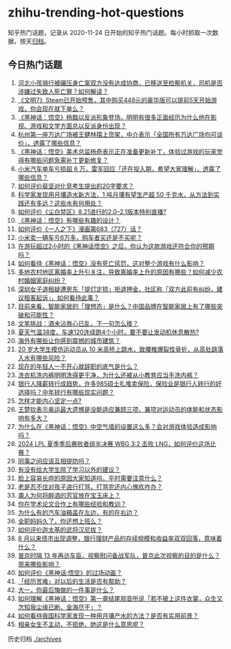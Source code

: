 # zhihu-trending-hot-questions

知乎热门话题，记录从 2020-11-24
日开始的知乎热门话题。每小时抓取一次数据，按天[归档](./archives)。

## 今日热门话题

<!-- BEGIN -->
<!-- 最后更新时间 Fri Aug 23 2024 04:00:33 GMT+0800 (China Standard Time) -->

1. [河北小孩骑行被碾压身亡案双方没有达成协商，已移送至检察机关，司机是否涉嫌过失致人死亡罪？如何解读？](https://www.zhihu.com/question/665009577)
1. [《文明7》Steam已开始预售，其中购买448元的豪华版可以提前5天开始游戏，你会现在就下单么？](https://www.zhihu.com/question/664992869)
1. [《黑神话：悟空》杨戬以反派形象登场，明明有很多正面经历为什么他在影视、游戏和文学方面总以反派身份出现？](https://www.zhihu.com/question/664893150)
1. [杭州第一座万达广场被王健林摆上货架，中介表示「全国所有万达广场均可谈价」，透露了哪些信息？](https://www.zhihu.com/question/665008147)
1. [《黑神话：悟空》美术总监杨奇表示正在准备更新补丁，体验过游戏的玩家觉得有哪些问题急需补丁更新修复？](https://www.zhihu.com/question/664938815)
1. [小米汽车单车亏损超 6 万，雷军回应「还在投入期，希望大家理解」，透露了哪些信息？](https://www.zhihu.com/question/664993525)
1. [如何评价裴坚对化竞考生提出的20字要求？](https://www.zhihu.com/question/664920826)
1. [科学家发现用月壤造水新方法，1 吨月壤有望生产超 50 千克水，从方法到实践还有多远？这些水有何用处？](https://www.zhihu.com/question/664993561)
1. [如何评价《尘白禁区》8.21进行的2.0–2.1版本特别直播?](https://www.zhihu.com/question/664973747)
1. [《黑神话：悟空》有哪些有趣的设计？](https://www.zhihu.com/question/664773976)
1. [如何评价《一人之下》漫画第683（727）话？](https://www.zhihu.com/question/665011292)
1. [小米卖一辆车亏6万多，购车者买还是不买呢？](https://www.zhihu.com/question/664980672)
1. [在游玩超过2小时的《黑神话悟空》之后，你认为这款游戏还符合你的预期吗？](https://www.zhihu.com/question/664989510)
1. [如何看待《黑神话：悟空》没有死亡惩罚，这对整个游戏有什么影响？](https://www.zhihu.com/question/664877628)
1. [多地农村地区离婚率上升引关注，导致离婚率上升的原因有哪些？如何减少农村婚姻家庭纠纷？](https://www.zhihu.com/question/664788777)
1. [深圳女子退租疑遭房东「提灯定损」拒退押金，社区称「双方此前有纠纷，建议租客起诉」，如何看待此事？](https://www.zhihu.com/question/664908939)
1. [目前来看，智能家居的「理想态」是什么？中国品牌在智能家居上有了哪些突破和可能性？](https://www.zhihu.com/question/663851174)
1. [文笔挑战：酒未沾唇心已乱，下一句怎么接？](https://www.zhihu.com/question/664306509)
1. [夏天气温38度，车速120连续跑4个小时，要不要让发动机休息散热?](https://www.zhihu.com/question/664151959)
1. [海外有哪些让你感到震撼的城市建筑？](https://www.zhihu.com/question/592475240)
1. [20 岁大学生模仿运动员从 10 米高桥上跳水，致腰椎爆裂性骨折，从高处跳落入水有哪些风险？](https://www.zhihu.com/question/664974621)
1. [现在的年轻人一不开心就辞职的底气是什么？](https://www.zhihu.com/question/664714965)
1. [洗衣机洗内裤明明洗得更干净，为什么还被从小教育应当手洗内裤？](https://www.zhihu.com/question/430301463)
1. [银行人降薪转行成趋势，许多985硕士扎堆卖保险，保险业是银行人转行的好选择吗？中年转行有哪些现实问题？](https://www.zhihu.com/question/664979159)
1. [怎样才能内心坚定一点?](https://www.zhihu.com/question/664828385)
1. [王楚钦表示奥运最大遗憾是没能适应兼顾三项，兼项对运动员的体能和状态影响有多大？](https://www.zhihu.com/question/664973996)
1. [为什么在《黑神话：悟空》中空气墙的设置这么多？会对游戏体验造成影响吗？](https://www.zhihu.com/question/664781007)
1. [2024 LPL 夏季季后赛败者组半决赛 WBG 3:2 击败 LNG，如何评价这场比赛？](https://www.zhihu.com/question/665004095)
1. [同事之间应该互相提防吗？](https://www.zhihu.com/question/663674505)
1. [有没有给大学生除了学习以外的建议？](https://www.zhihu.com/question/664198156)
1. [脸上容易长痘的原因大家知道吗，平时需要注意什么？](https://www.zhihu.com/question/664992680)
1. [老是忍不住对孩子进行打骂，打骂完还内心愧疚咋办？](https://www.zhihu.com/question/664828590)
1. [袭人为何将醉酒的芳官放在宝玉床上？](https://www.zhihu.com/question/48368259)
1. [你在学术论文合作上有哪些经验和教训？](https://www.zhihu.com/question/664827411)
1. [为什么有的汽车油箱盖在左边，有的在右边？](https://www.zhihu.com/question/24733917)
1. [全职妈妈久了，你还想上班么？](https://www.zhihu.com/question/491311735)
1. [如何评价迦太基的武将汉尼拔？](https://www.zhihu.com/question/24050507)
1. [8 月以来债市出现调整，银行理财产品的存续规模和收益率双双回落，意味着什么？](https://www.zhihu.com/question/664997856)
1. [普京时隔 13 年再访车臣，视察慰问备战军队，普京此次视察的目的是什么？带来哪些影响？](https://www.zhihu.com/question/664881747)
1. [如何评价《黑神话:悟空》的过场动画？](https://www.zhihu.com/question/664840476)
1. [「经历苦难」对以后的生活是否有帮助？](https://www.zhihu.com/question/664863738)
1. [大一，你最后悔做的一件事是什么？](https://www.zhihu.com/question/663855527)
1. [如何理解《黑神话：悟空》第一章结尾观音所说「若不披上这件衣裳，众生又怎知我尘缘已断、金海尽干」？](https://www.zhihu.com/question/664869379)
1. [如何看待我国科学家发现一种用月壤产水的方法？是否有实用前景？](https://www.zhihu.com/question/664987950)
1. [相亲女生不主动，不拒绝，她这是什么意思呢？](https://www.zhihu.com/question/664775119)

<!-- END -->

历史归档 [./archives](./archives)
